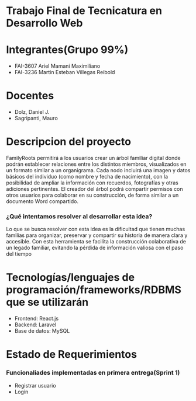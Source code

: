 # Trabajo Final de Tecnicatura en Desarrollo Web

# Integrantes(Grupo 99%)

- FAI-3607 Ariel Mamani Maximiliano
- FAI-3236 Martin Esteban Villegas Reibold

# Docentes
- Dolz, Daniel J.
- Sagripanti, Mauro

# Descripcion del proyecto

FamilyRoots permitirá a los usuarios crear un árbol familiar digital donde podrán establecer relaciones entre los distintos miembros, visualizados en un formato similar a un organigrama. 
Cada nodo incluirá una imagen y datos básicos del individuo (como nombre y fecha de nacimiento), con la posibilidad de ampliar la información con recuerdos, fotografías y otras adiciones pertinentes. 
El creador del árbol podrá compartir permisos con otros usuarios para colaborar en su construcción, de forma similar a un documento Word compartido.

### ¿Qué intentamos resolver al desarrollar esta idea?
Lo que se busca resolver con esta idea es la dificultad que tienen muchas familias para organizar, preservar y compartir su historia de manera clara y accesible. 
Con esta herramienta se facilita la construcción colaborativa de un legado familiar, evitando la pérdida de información valiosa con el paso del tiempo


# Tecnologías/lenguajes de programación/frameworks/RDBMS que se utilizarán 

- Frontend: React.js
- Backend: Laravel
- Base de datos: MySQL

# Estado de Requerimientos

### Funcionaliades implementadas en primera entrega(Sprint 1)
- Registrar usuario
- Login

